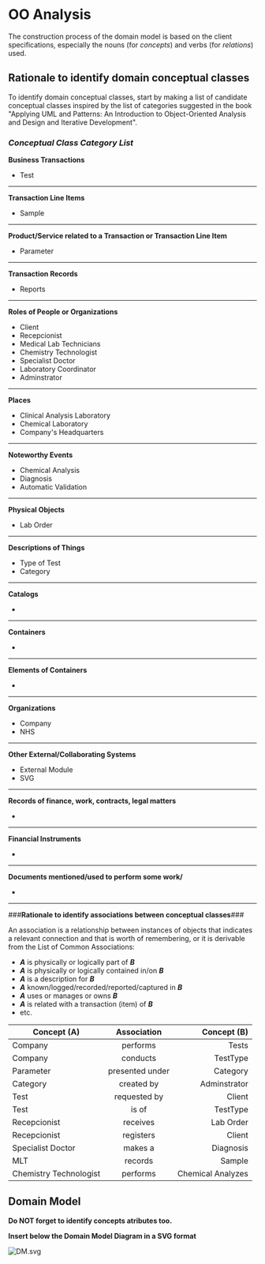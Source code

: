 # OO Analysis #

The construction process of the domain model is based on the client specifications, especially the nouns (for _concepts_) and verbs (for _relations_) used. 

## Rationale to identify domain conceptual classes ##
To identify domain conceptual classes, start by making a list of candidate conceptual classes inspired by the list of categories suggested in the book "Applying UML and Patterns: An Introduction to Object-Oriented Analysis and Design and Iterative Development". 


### _Conceptual Class Category List_ ###

**Business Transactions**

* Test

---

**Transaction Line Items**

* Sample

---

**Product/Service related to a Transaction or Transaction Line Item**

* Parameter  

---


**Transaction Records**

*  Reports

---  


**Roles of People or Organizations**

* Client
* Recepcionist
* Medical Lab Technicians
* Chemistry Technologist
* Specialist Doctor
* Laboratory Coordinator
* Adminstrator


---


**Places**

* Clinical Analysis Laboratory
* Chemical Laboratory
* Company's Headquarters

---

**Noteworthy Events**

* Chemical Analysis
* Diagnosis
* Automatic Validation
---


**Physical Objects**

* Lab Order

---


**Descriptions of Things**

*  Type of Test
* Category


---


**Catalogs**

*  

---


**Containers**

*  

---


**Elements of Containers**

*  

---


**Organizations**

* Company  
* NHS

---

**Other External/Collaborating Systems**

*  External Module
*  SVG


---


**Records of finance, work, contracts, legal matters**

* 

---


**Financial Instruments**

*  

---


**Documents mentioned/used to perform some work/**

* 
---



###**Rationale to identify associations between conceptual classes**###

An association is a relationship between instances of objects that indicates a relevant connection and that is worth of remembering, or it is derivable from the List of Common Associations: 

+ **_A_** is physically or logically part of **_B_**
+ **_A_** is physically or logically contained in/on **_B_**
+ **_A_** is a description for **_B_**
+ **_A_** known/logged/recorded/reported/captured in **_B_**
+ **_A_** uses or manages or owns **_B_**
+ **_A_** is related with a transaction (item) of **_B_**
+ etc.



| Concept (A) 		|  Association   	|  Concept (B) |
|----------	   		|:-------------:		|------:       |
| Company 	| performs| Tests|
|Company | conducts | TestType
| Parameter 	| presented under  | Category  |
| Category | created by | Adminstrator
| Test | requested by | Client
| Test | is of | TestType
| Recepcionist | receives | Lab Order
| Recepcionist | registers | Client
| Specialist Doctor | makes a | Diagnosis|
| MLT | records | Sample
| Chemistry Technologist | performs | Chemical Analyzes





## Domain Model

**Do NOT forget to identify concepts atributes too.**

**Insert below the Domain Model Diagram in a SVG format**

![DM.svg](DM.svg)



